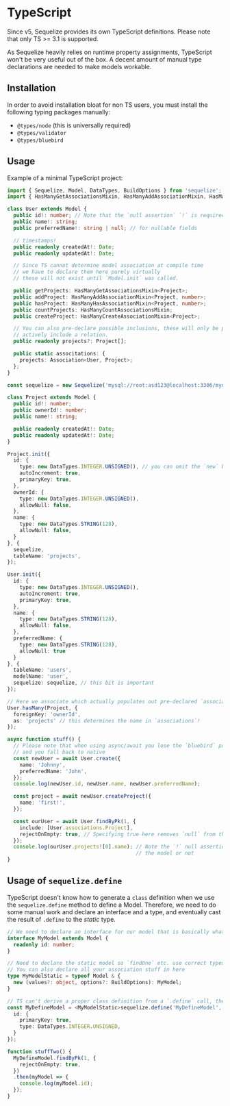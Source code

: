 # TypeScript

Since v5, Sequelize provides its own TypeScript definitions. Please note that only TS >= 3.1 is supported.

As Sequelize heavily relies on runtime property assignments, TypeScript won't be very useful out of the box. A decent amount of manual type declarations are needed to make models workable.

## Installation

In order to avoid installation bloat for non TS users, you must install the following typing packages manually:

- `@types/node` (this is universally required)
- `@types/validator`
- `@types/bluebird`

## Usage

Example of a minimal TypeScript project:

```ts
import { Sequelize, Model, DataTypes, BuildOptions } from 'sequelize';
import { HasManyGetAssociationsMixin, HasManyAddAssociationMixin, HasManyHasAssociationMixin, Association, HasManyCountAssociationsMixin, HasManyCreateAssociationMixin } from '../../lib/associations';

class User extends Model {
  public id!: number; // Note that the `null assertion` `!` is required in strict mode.
  public name!: string;
  public preferredName!: string | null; // for nullable fields

  // timestamps!
  public readonly createdAt!: Date;
  public readonly updatedAt!: Date;

  // Since TS cannot determine model association at compile time
  // we have to declare them here purely virtually
  // these will not exist until `Model.init` was called.

  public getProjects: HasManyGetAssociationsMixin<Project>;
  public addProject: HasManyAddAssociationMixin<Project, number>;
  public hasProject: HasManyHasAssociationMixin<Project, number>;
  public countProjects: HasManyCountAssociationsMixin;
  public createProject: HasManyCreateAssociationMixin<Project>;

  // You can also pre-declare possible inclusions, these will only be populated if you
  // actively include a relation.
  public readonly projects?: Project[];

  public static associtations: {
    projects: Association<User, Project>;
  };
}

const sequelize = new Sequelize('mysql://root:asd123@localhost:3306/mydb');

class Project extends Model {
  public id!: number;
  public ownerId!: number;
  public name!: string;

  public readonly createdAt!: Date;
  public readonly updatedAt!: Date;
}

Project.init({
  id: {
    type: new DataTypes.INTEGER.UNSIGNED(), // you can omit the `new` but this is discouraged
    autoIncrement: true,
    primaryKey: true,
  },
  ownerId: {
    type: new DataTypes.INTEGER.UNSIGNED(),
    allowNull: false,
  },
  name: {
    type: new DataTypes.STRING(128),
    allowNull: false,
  }
}, {
  sequelize,
  tableName: 'projects',
});

User.init({
  id: {
    type: new DataTypes.INTEGER.UNSIGNED(),
    autoIncrement: true,
    primaryKey: true,
  },
  name: {
    type: new DataTypes.STRING(128),
    allowNull: false,
  },
  preferredName: {
    type: new DataTypes.STRING(128),
    allowNull: true
  }
}, {
  tableName: 'users',
  modelName: 'user',
  sequelize: sequelize, // this bit is important
});

// Here we associate which actually populates out pre-declared `association` static and other methods.
User.hasMany(Project, {
  foreignKey: 'ownerId',
  as: 'projects' // this determines the name in `associations`!
});

async function stuff() {
  // Please note that when using async/await you lose the `bluebird` promise context
  // and you fall back to native
  const newUser = await User.create({
    name: 'Johnny',
    preferredName: 'John',
  });
  console.log(newUser.id, newUser.name, newUser.preferredName);

  const project = await newUser.createProject({
    name: 'first!',
  });

  const ourUser = await User.findByPk(1, {
    include: [User.associations.Project],
    rejectOnEmpty: true, // Specifying true here removes `null` from the return type!
  });
  console.log(ourUser.projects![0].name); // Note the `!` null assertion since TS can't know if we included
                                          // the model or not
}
```

## Usage of `sequelize.define`

TypeScript doesn't know how to generate a `class` definition when we use the `sequelize.define` method to define a Model. Therefore, we need to do some manual work and declare an interface and a type, and eventually cast the result of `.define` to the _static_ type.

```ts
// We need to declare an interface for our model that is basically what our class would be
interface MyModel extends Model {
  readonly id: number;
}

// Need to declare the static model so `findOne` etc. use correct types.
// You can also declare all your association stuff in here
type MyModelStatic = typeof Model & {
  new (values?: object, options?: BuildOptions): MyModel;
}

// TS can't derive a proper class definition from a `.define` call, therefore we need to cast here.
const MyDefineModel = <MyModelStatic>sequelize.define('MyDefineModel', {
  id: {
    primaryKey: true,
    type: DataTypes.INTEGER.UNSIGNED,
  }
});

function stuffTwo() {
  MyDefineModel.findByPk(1, {
    rejectOnEmpty: true,
  })
  .then(myModel => {
    console.log(myModel.id);
  });
}
```

